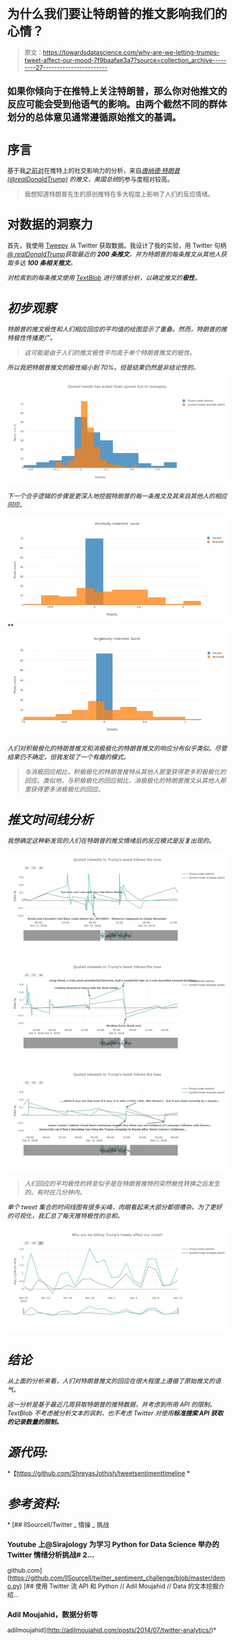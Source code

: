 # 为什么我们要让特朗普的推文影响我们的心情？

> 原文：<https://towardsdatascience.com/why-are-we-letting-trumps-tweet-affect-our-mood-7f9baafae3a7?source=collection_archive---------27----------------------->

## 如果你倾向于在推特上关注特朗普，那么你对他推文的反应可能会受到他语气的影响。由两个截然不同的群体划分的总体意见通常遵循原始推文的基调。

# 序言

基于我[之前对](/analyse-retweet-ratio-to-determine-social-influence-d83bda0559d)在推特上的社交影响力的分析，来自[*唐纳德·特朗普(@realDonaldTrump)*](https://twitter.com/realDonaldTrump?ref_src=twsrc%5Egoogle%7Ctwcamp%5Eserp%7Ctwgr%5Eauthor) *的推文，美国总统*的参与度相对较高。

> 我想知道特朗普先生的原创推特在多大程度上影响了人们的反应情绪。

# 对数据的洞察力

首先，我使用 [Tweepy](http://docs.tweepy.org/en/3.7.0/getting_started.html) 从 Twitter 获取数据。我设计了我的实验，用 Twitter 句柄[*@ realDonaldTrump*](https://twitter.com/realDonaldTrump?ref_src=twsrc%5Egoogle%7Ctwcamp%5Eserp%7Ctwgr%5Eauthor)*获取最近的 **200 条推文**，并为特朗普的每条推文从其他人获取多达 **100 条相关推文**。*

*对检索到的每条推文使用 [TextBlob](https://textblob.readthedocs.io/en/dev/) 进行情感分析，以确定推文的**极性**。*

# *初步观察*

*特朗普的推文极性和人们相应回应的平均值的绘图显示了重叠。然而，特朗普的推特极性传播更广。*

> *这可能是由于人们的推文极性平均高于单个特朗普推文的极性。*

*所以我把特朗普推文的极性缩小到 70%。但是结果仍然是非结论性的。*

*![](img/1c632c182920cff2bbcd8113ce83b94f.png)*

*下一个合乎逻辑的步骤是更深入地挖掘特朗普的每一条推文及其来自其他人的相应回应。*

*![](img/0e0220b352b5f4a4bf8827ecbde0bdb5.png)**![](img/3f1fc05faefbf2ce78a1af37f8b009f4.png)*

*人们对积极极化的特朗普推文和消极极化的特朗普推文的响应分布似乎类似。尽管结果仍不确定，但我发现了一个有趣的模式。*

> *与消极回应相比，积极极化的特朗普推特从其他人那里获得更多积极极化的回应。类似地，与积极极化的回应相比，消极极化的特朗普推文从其他人那里获得更多消极极化的回应。*

# *推文时间线分析*

*我想确定这种新发现的人们在特朗普的推文情绪后的反应模式是反复出现的。*

*![](img/47ebfbd76c8607ded50a18d3bae8dec5.png)**![](img/c973ba30ea675bcb564dda8c80062150.png)**![](img/6605fcd40c098ed0d1299c4fdf1e3155.png)*

> *人们回应的平均极性的转变似乎是在特朗普推特的突然极性转换之后发生的。有时在几分钟内。*

*单个 tweet 集合的时间线图有很多尖峰，肉眼看起来大部分都很嘈杂。为了更好的可视化，我汇总了每天推特极性的总和。*

*![](img/15b42b5958e7319bffd534135f3bf843.png)*

# *结论*

*从上面的分析来看，人们对特朗普推文的回应在很大程度上遵循了原始推文的语气。*

*这一分析是基于最近几周获取特朗普的推特数据，并考虑到所用 API 的限制。TextBlob 不考虑被分析文本的讽刺，也不考虑 Twitter 对使用**标准搜索 API 获取的记录数量的限制。***

# *源代码:*

*【https://github.com/ShreyasJothish/tweetsentimenttimeline *

# *参考资料:*

*[](https://github.com/llSourcell/twitter_sentiment_challenge/blob/master/demo.py) [## llSourcell/Twitter _ 情操 _ 挑战

### Youtube 上@Sirajology 为学习 Python for Data Science 举办的 Twitter 情绪分析挑战# 2…

github.com](https://github.com/llSourcell/twitter_sentiment_challenge/blob/master/demo.py) [](http://adilmoujahid.com/posts/2014/07/twitter-analytics/) [## 使用 Twitter 流 API 和 Python // Adil Moujahid // Data 的文本挖掘介绍…

### Adil Moujahid，数据分析等

adilmoujahid](http://adilmoujahid.com/posts/2014/07/twitter-analytics/)*